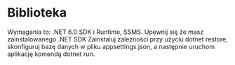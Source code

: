 # Biblioteka
Wymagania to: .NET 6.0 SDK i Runtime, SSMS.
Upewnij się że masz zainstalowanego .NET SDK
Zainstaluj zależności przy użyciu dotnet restore, skonfiguruj bazę danych w pliku appsettings.json, a następnie uruchom aplikację komendą dotnet run.
